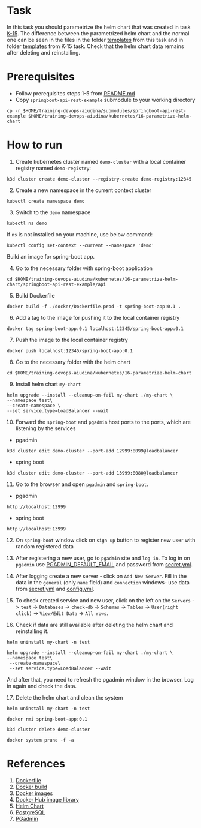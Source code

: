 # Task
In this task you should parametrize the helm chart that was created in task [K-15](../15-create-helm-chart). The difference between the parametrized helm chart and the normal one can be seen in the files in the folder [templates](./my-chart/templates/) from this task and in folder [templates]() from K-15 task. Check that the helm chart data remains after deleting and reinstalling. 

# Prerequisites

- Follow prerequisites steps 1-5 from [README.md](../../README.md)
- Copy `springboot-api-rest-example` submodule to your working directory 
```
cp -r $HOME/training-devops-aiudina/submodules/springboot-api-rest-example $HOME/training-devops-aiudina/kubernetes/16-parametrize-helm-chart
```
    
# How to run 

1. Create kubernetes cluster named `demo-cluster` with a local container registry named `demo-registry`:
```
k3d cluster create demo-cluster --registry-create demo-registry:12345 
```
2. Create a new namespace in the current context cluster
```
kubectl create namespace demo
```
3. Switch to the `demo` namespace 
```
kubectl ns demo
```
If `ns` is not installed on your machine, use below command:
```
kubectl config set-context --current --namespace 'demo'
```
Build an image for spring-boot app.

4. Go to the necessary folder with spring-boot application
```
cd $HOME/training-devops-aiudina/kubernetes/16-parametrize-helm-chart/springboot-api-rest-example/api
```
5. Build Dockerfile
```
docker build -f ./docker/Dockerfile.prod -t spring-boot-app:0.1 .
```
6. Add a tag to the image for pushing it to the local container registry
```
docker tag spring-boot-app:0.1 localhost:12345/spring-boot-app:0.1
```

7.  Push the image to the local container registry
```
docker push localhost:12345/spring-boot-app:0.1
```
8. Go to the necessary folder with the helm chart 
```
cd $HOME/training-devops-aiudina/kubernetes/16-parametrize-helm-chart
```
9.  Install helm chart `my-chart`
```
helm upgrade --install --cleanup-on-fail my-chart ./my-chart \
--namespace test\
--create-namespace \
--set service.type=LoadBalancer --wait
```
10. Forward the `spring-boot` and `pgadmin` host ports to the ports, which are listening by the services
- pgadmin
```
k3d cluster edit demo-cluster --port-add 12999:8099@loadbalancer
```
- spring boot
```
k3d cluster edit demo-cluster --port-add 13999:8080@loadbalancer
```
11.  Go to the browser and open `pgadmin` and `spring-boot`. <br>
- pgadmin
```
http://localhost:12999
```
- spring boot
```
http://localhost:13999
```

12. On `spring-boot` window click on `sign up` button to register new user with random registered data
13. After registering a new user, go to `pgadmin` site and `log in`. To log in on `pgadmin` use [PGADMIN_DEFAULT_EMAIL](./my-chart/templates/pgadmin-statefulset.yaml) and password from [secret.yml](./my-chart/templates/secret.yaml).
14. After logging create a new server - click on `Add New Server`. Fill in the data in the `general` (only `name` field) and `connection` windows- use data from [secret.yml](./my-chart/templates/secret.yaml) and [config.yml](./my-chart/templates/config.yaml).
15. To check created service and new user, click on the left on the `Servers` -> `test` -> `Databases` -> `check-db` -> `Schemas` -> `Tables` -> `User(right click)` -> `View/Edit Data` -> `All rows`.

16. Check if data are still available after deleting the helm chart and reinstalling it.

```
helm uninstall my-chart -n test
```
```
helm upgrade --install --cleanup-on-fail my-chart ./my-chart \
--namespace test\
 --create-namespace\
 --set service.type=LoadBalancer --wait
```
And after that, you need to refresh the pgadmin window in the browser. Log in again and check the data. 

17. Delete the helm chart and clean the system 
```
helm uninstall my-chart -n test
```
```
docker rmi spring-boot-app:0.1
```
```
k3d cluster delete demo-cluster
```
```
docker system prune -f -a
```



# References
1. [Dockerfile](https://docs.docker.com/engine/reference/builder/)
2. [Docker build](https://docs.docker.com/engine/reference/commandline/build/)
3. [Docker images](https://docs.docker.com/engine/reference/commandline/images/)
4. [Docker Hub image library](https://hub.docker.com/)
5. [Helm Chart](https://www.freecodecamp.org/news/what-is-a-helm-chart-tutorial-for-kubernetes-beginners/)
6. [PostgreSQL](https://www.postgresqltutorial.com/postgresql-getting-started/what-is-postgresql/)
7. [PGadmin](https://www.pgadmin.org/)


